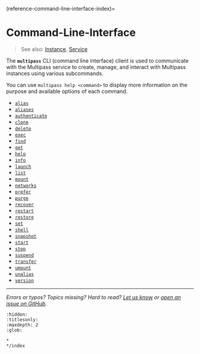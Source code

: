 (reference-command-line-interface-index)=
# Command-Line-Interface

> See also: [Instance](/explanation/instance), [Service](/explanation/service)

The **`multipass`** CLI (command line interface) client is used to communicate with the Multipass service to create, manage, and interact with Multipass instances using various subcommands. 

You can use `multipass help <command>` to display more information on the purpose and available options of each command.

- [`alias`](/reference/command-line-interface/alias)                     
- [`aliases`](/reference/command-line-interface/aliases)                   
- [`authenticate`](/reference/command-line-interface/authenticate)    
- [`clone`](/reference/command-line-interface/clone)    
- [`delete`](/reference/command-line-interface/delete)                    
- [`exec`](/reference/command-line-interface/exec)                      
- [`find`](/reference/command-line-interface/find)                       
- [`get`](/reference/command-line-interface/get)                             
- [`help`](/reference/command-line-interface/help)                       
- [`info`](/reference/command-line-interface/info)                      
- [`launch`](/reference/command-line-interface/launch)                    
- [`list`](/reference/command-line-interface/list)                      
- [`mount`](/reference/command-line-interface/mount)                     
- [`networks`](/reference/command-line-interface/networks)
- [`prefer`](/reference/command-line-interface/prefer)                  
- [`purge`](/reference/command-line-interface/purge)                     
- [`recover`](/reference/command-line-interface/recover)
- [`restart`](/reference/command-line-interface/restart)
- [`restore`](/reference/command-line-interface/restore) 
- [`set`](/reference/command-line-interface/set)                       
- [`shell`](/reference/command-line-interface/shell)
- [`snapshot`](/reference/command-line-interface/snapshot)
- [`start`](/reference/command-line-interface/start)                     
- [`stop`](/reference/command-line-interface/stop)
- [`suspend`](/reference/command-line-interface/suspend)
- [`transfer`](/reference/command-line-interface/transfer)                  
- [`umount`](/reference/command-line-interface/umount)                    
- [`unalias`](/reference/command-line-interface/unalias)                   
- [`version`](/reference/command-line-interface/version)

---

*Errors or typos? Topics missing? Hard to read? <a href="https://docs.google.com/forms/d/e/1FAIpQLSd0XZDU9sbOCiljceh3rO_rkp6vazy2ZsIWgx4gsvl_Sec4Ig/viewform?usp=pp_url&entry.317501128=https://multipass.run/docs/multipass-cli-client" target="_blank">Let us know</a> or <a href="https://github.com/canonical/multipass/issues/new/choose" target="_blank">open an issue on GitHub</a>.*


```{toctree}
:hidden:
:titlesonly:
:maxdepth: 2
:glob:

*
*/index

